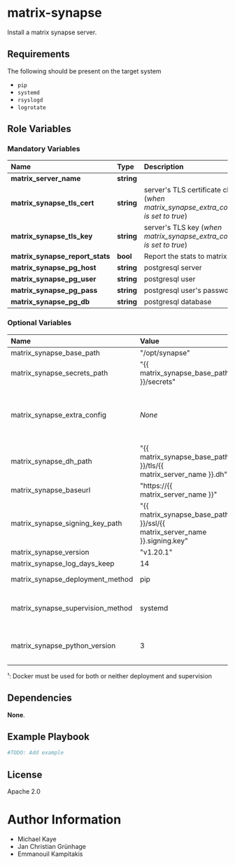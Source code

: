 # matrix-synapse

Install a matrix synapse server.

## Requirements

The following should be present on the target system
* `pip`
* `systemd`
* `rsyslogd`
* `logrotate`

## Role Variables

### Mandatory Variables

| Name                            | Type       | Description                                                                               |
| :---                            | :---       | :---                                                                                      |
| **matrix_server_name**          | __string__ |                                                                                           |
| **matrix_synapse_tls_cert**     | __string__ | server's TLS certificate chain (_when matrix_synapse_extra_config.no_tls is set to true_) |
| **matrix_synapse_tls_key**      | __string__ | server's TLS key (_when matrix_synapse_extra_config.no_tls is set to true_)               |
| **matrix_synapse_report_stats** | __bool__   | Report the stats to matrix.org                                                            |
| **matrix_synapse_pg_host**      | __string__ | postgresql server                                                                         |
| **matrix_synapse_pg_user**      | __string__ | postgresql user                                                                           |
| **matrix_synapse_pg_pass**      | __string__ | postgresql user's password                                                                |
| **matrix_synapse_pg_db**        | __string__ | postgresql database                                                                       |

### Optional Variables

| Name                              | Value                                                                     | Description                                                                                                                   |
| :---                              | :---                                                                      | :---                                                                                                                          |
| matrix_synapse_base_path          | "/opt/synapse"                                                            |                                                                                                                               |
| matrix_synapse_secrets_path       | "{{ matrix_synapse_base_path }}/secrets"                                  |                                                                                                                               |
| matrix_synapse_extra_config       | _None_                                                                    | configuration parameters as given in the [synapse configuration file](https://github.com/matrix-org/synapse/tree/master/docs) |
| matrix_synapse_dh_path            | "{{ matrix_synapse_base_path }}/tls/{{ matrix_server_name }}.dh"          |                                                                                                                               |
| matrix_synapse_baseurl            | "https://{{ matrix_server_name }}"                                        |                                                                                                                               |
| matrix_synapse_signing_key_path   | "{{ matrix_synapse_base_path }}/ssl/{{ matrix_server_name }}.signing.key" |                                                                                                                               |
| matrix_synapse_version            | "v1.20.1"                                                                 |                                                                                                                               |
| matrix_synapse_log_days_keep      | 14                                                                        |                                                                                                                               |
| matrix_synapse_deployment_method  | pip                                                                       | Either pip or docker [¹](#footnote_1)                                                                                         |
| matrix_synapse_supervision_method | systemd                                                                   | Either systemd, runit or docker [¹](#footnote_1)                                                                              |
| matrix_synapse_python_version     | 3                                                                         | Default python version (2, 3) to be used                                                                                      |

<a name="footnote_1">¹</a>: Docker must be used for both or neither deployment and supervision

## Dependencies

__None__.

## Example Playbook

```yaml
#TODO: Add example
```

## License

Apache 2.0

# Author Information

* Michael Kaye
* Jan Christian Grünhage
* Emmanouil Kampitakis
